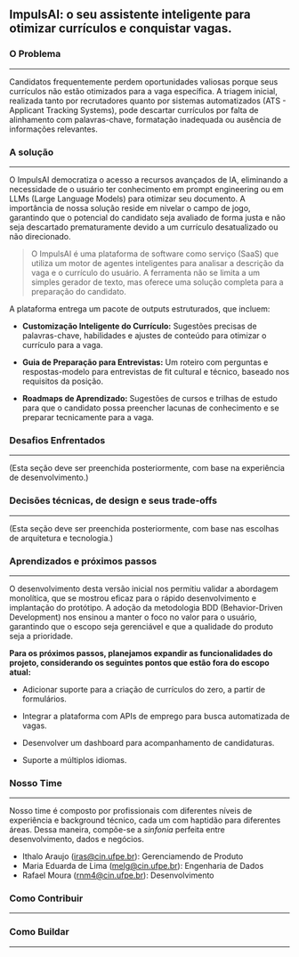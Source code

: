 ## ImpulsAI: o seu assistente inteligente para otimizar currículos e conquistar vagas.

### O Problema
---
Candidatos frequentemente perdem oportunidades valiosas porque seus currículos não estão otimizados para a vaga específica. A triagem inicial, realizada tanto por recrutadores quanto por sistemas automatizados (ATS - Applicant Tracking Systems), pode descartar currículos por falta de alinhamento com palavras-chave, formatação inadequada ou ausência de informações relevantes.

### A solução
---
O ImpulsAI democratiza o acesso a recursos avançados de IA, eliminando a necessidade de o usuário ter conhecimento em prompt engineering ou em LLMs (Large Language Models) para otimizar seu documento. A importância de nossa solução reside em nivelar o campo de jogo, garantindo que o potencial do candidato seja avaliado de forma justa e não seja descartado prematuramente devido a um currículo desatualizado ou não direcionado.

> O ImpulsAI é uma plataforma de software como serviço (SaaS) que utiliza um motor de agentes inteligentes para analisar a descrição da vaga e o currículo do usuário. A ferramenta não se limita a um simples gerador de texto, mas oferece uma solução completa para a preparação do candidato.

A plataforma entrega um pacote de outputs estruturados, que incluem:

* **Customização Inteligente do Currículo:** Sugestões precisas de palavras-chave, habilidades e ajustes de conteúdo para otimizar o currículo para a vaga.

* **Guia de Preparação para Entrevistas:** Um roteiro com perguntas e respostas-modelo para entrevistas de fit cultural e técnico, baseado nos requisitos da posição.

* **Roadmaps de Aprendizado:** Sugestões de cursos e trilhas de estudo para que o candidato possa preencher lacunas de conhecimento e se preparar tecnicamente para a vaga.

### Desafios Enfrentados
---
(Esta seção deve ser preenchida posteriormente, com base na experiência de desenvolvimento.)

### Decisões técnicas, de design e seus trade-offs
---
(Esta seção deve ser preenchida posteriormente, com base nas escolhas de arquitetura e tecnologia.)

### Aprendizados e próximos passos
---
O desenvolvimento desta versão inicial nos permitiu validar a abordagem monolítica, que se mostrou eficaz para o rápido desenvolvimento e implantação do protótipo. A adoção da metodologia BDD (Behavior-Driven Development) nos ensinou a manter o foco no valor para o usuário, garantindo que o escopo seja gerenciável e que a qualidade do produto seja a prioridade.

**Para os próximos passos, planejamos expandir as funcionalidades do projeto, considerando os seguintes pontos que estão fora do escopo atual:**

* Adicionar suporte para a criação de currículos do zero, a partir de formulários.

* Integrar a plataforma com APIs de emprego para busca automatizada de vagas.

* Desenvolver um dashboard para acompanhamento de candidaturas.

* Suporte a múltiplos idiomas.

### Nosso Time
---
Nosso time é composto por profissionais com diferentes níveis de experiência e background técnico, cada um com haptidão para diferentes áreas. Dessa maneira, compõe-se a _sinfonia_ perfeita entre desenvolvimento, dados e negócios.

- Ithalo Araujo (iras@cin.ufpe.br): Gerenciamendo de Produto
- Maria Eduarda de Lima (melg@cin.ufpe.br): Engenharia de Dados
- Rafael Moura (rnm4@cin.ufpe.br): Desenvolvimento

### Como Contribuir
---


### Como Buildar
---